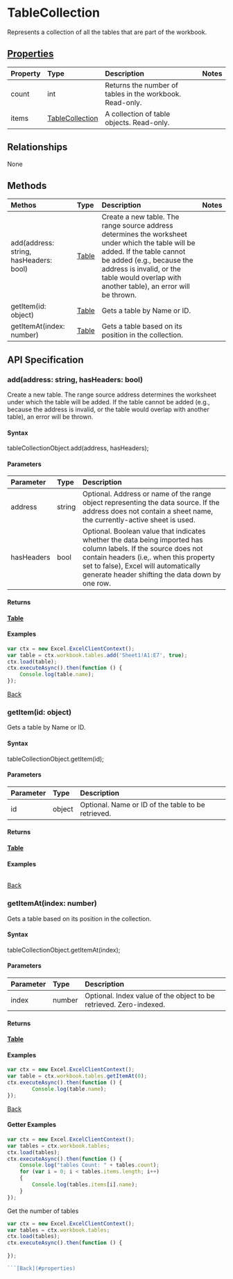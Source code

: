 # TableCollection

Represents a collection of all the tables that are part of the workbook.

## [Properties](#getter-examples)
| Property       | Type    |Description|Notes |
|:---------------|:--------|:----------|:-----|
|count|int|Returns the number of tables in the workbook. Read-only.||
|items|[TableCollection](tablecollection.md)|A collection of table objects. Read-only.||

## Relationships
None

## Methods
| Methos           | Type    |Description|Notes |
|:---------------|:--------|:----------|:-----|
|add(address: string, hasHeaders: bool)|[Table](table.md)|Create a new table. The range source address determines the worksheet under which the table will be added. If the table cannot be added (e.g., because the address is invalid, or the table would overlap with another table), an error will be thrown.||
|getItem(id: object)|[Table](table.md)|Gets a table by Name or ID.||
|getItemAt(index: number)|[Table](table.md)|Gets a table based on its position in the collection.||

## API Specification

### add(address: string, hasHeaders: bool)
Create a new table. The range source address determines the worksheet under which the table will be added. If the table cannot be added (e.g., because the address is invalid, or the table would overlap with another table), an error will be thrown.

#### Syntax
tableCollectionObject.add(address, hasHeaders);

#### Parameters
| Parameter       | Type    |Description|
|:---------------|:--------|:----------|
|address|string|Optional. Address or name of the range object representing the data source. If the address does not contain a sheet name, the currently-active sheet is used.|
|hasHeaders|bool|Optional. Boolean value that indicates whether the data being imported has column labels. If the source does not contain headers (i.e,. when this property set to false), Excel will automatically generate header shifting the data down by one row.|
#### Returns
#### [Table](table.md)

#### Examples

```js
var ctx = new Excel.ExcelClientContext();
var table = ctx.workbook.tables.add('Sheet1!A1:E7', true);
ctx.load(table);
ctx.executeAsync().then(function () {
	Console.log(table.name);
});

```

[Back](#methods)

### getItem(id: object)
Gets a table by Name or ID.

#### Syntax
tableCollectionObject.getItem(id);

#### Parameters
| Parameter       | Type    |Description|
|:---------------|:--------|:----------|
|id|object|Optional. Name or ID of the table to be retrieved.|
#### Returns
#### [Table](table.md)

#### Examples
```js

```

[Back](#methods)

### getItemAt(index: number)
Gets a table based on its position in the collection.

#### Syntax
tableCollectionObject.getItemAt(index);

#### Parameters
| Parameter       | Type    |Description|
|:---------------|:--------|:----------|
|index|number|Optional. Index value of the object to be retrieved. Zero-indexed.|
#### Returns
#### [Table](table.md)

#### Examples

```js
var ctx = new Excel.ExcelClientContext();
var table = ctx.workbook.tables.getItemAt(0);
ctx.executeAsync().then(function () {
		Console.log(table.name);
});
```


[Back](#methods)

#### Getter Examples

```js
var ctx = new Excel.ExcelClientContext();
var tables = ctx.workbook.tables;
ctx.load(tables);
ctx.executeAsync().then(function () {
	Console.log("tables Count: " + tables.count);
	for (var i = 0; i < tables.items.length; i++)
	{
		Console.log(tables.items[i].name);
	}
});
```

Get the number of tables

```js
var ctx = new Excel.ExcelClientContext();
var tables = ctx.workbook.tables;
ctx.load(tables);
ctx.executeAsync().then(function () {
	
});

```[Back](#properties)
